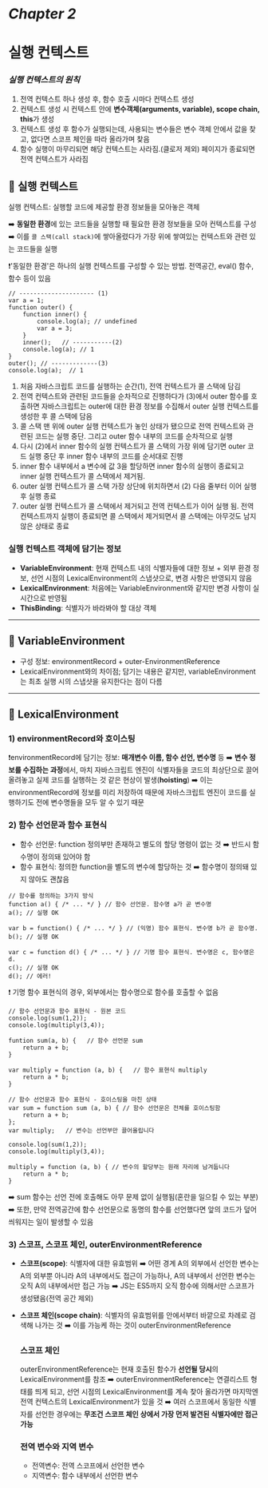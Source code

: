 # ***Chapter 2***

# 실행 컨텍스트

### ***실행 컨텍스트의 원칙***

1. 전역 컨텍스트 하나 생성 후, 함수 호출 시마다 컨텍스트 생성
2. 컨텍스트 생성 시 컨텍스트 안에 **변수객체(arguments, variable), scope chain, this**가 생성
3. 컨텍스트 생성 후 함수가 실행되는데, 사용되는 변수들은 변수 객체 안에서 값을 찾고, 없다면 스코프 체인을 따라 올라가며 찾음
4. 함수 실행이 마무리되면 해당 컨텍스트는 사라짐.(클로저 제외) 페이지가 종료되면 전역 컨텍스트가 사라짐

## **🌱  실행 컨텍스트**
실행 컨텍스트: 실행할 코드에 제공할 환경 정보들을 모아놓은 객체

➡️ **동일한 환경**에 있는 코드들을 실행할 때 필요한 환경 정보들을 모아 컨텍스트를 구성 ➡️ 이를 `콜 스택(call stack)`에 쌓아올렸다가 가장 위에 쌓여있는 컨텍스트와 관련 있는 코드들을 실행

❗️'동일한 환경'은 하나의 실행 컨텍스트를 구성할 수 있는 방법. 전역공간, eval() 함수, 함수 등이 있음


    // --------------------- (1)
    var a = 1;
    function outer() {
	    function inner() {
		    console.log(a); // undefined
		    var a = 3;
		}
		inner();   // -----------(2)
		console.log(a); // 1
	}
	outer(); // -------------(3)
	console.log(a);  // 1

1. 처음 자바스크립트 코드를 실행하는 순간(1), 전역 컨텍스트가 콜 스택에 담김
2. 전역 컨텍스트와 관련된 코드들을 순차적으로 진행하다가 (3)에서 outer 함수를 호출하면 자바스크립트는 outer에 대한 환경 정보를 수집해서 outer 실행 컨텍스트를 생성한 후 콜 스택에 담음
3. 콜 스택 맨 위에 outer 실행 컨텍스트가 놓인 상태가 됐으므로 전역 컨텍스트와 관련된 코드는 실행 중단. 그리고 outer 함수 내부의 코드를 순차적으로 실행
4. 다시 (2)에서 inner 함수의 실행 컨텍스트가 콜 스택의 가장 위에 담기면 outer 코드 실행 중단 후 inner 함수 내부의 코드를 순서대로 진행
5. inner 함수 내부에서 a 변수에 값 3을 할당하면 inner 함수의 실행이 종료되고 inner 실행 컨텍스트가 콜 스택에서 제거됨. 
6. outer 실행 컨텍스트가 콜 스택 가장 상단에 위치하면서 (2) 다음 줄부터 이어 실행 후 실행 종료
7. outer 실행 컨텍스트가 콜 스택에서 제거되고 전역 컨텍스트가 이어 실행 됨. 전역 컨텍스트까지 실행이 종료되면 콜 스택에서 제거되면서 콜 스택에는 아무것도 남지 않은 상태로 종료

### **실행 컨텍스트 객체에 담기는 정보**

 - **VariableEnvironment**: 현재 컨텍스트 내의 식별자들에 대한 정보 + 외부 환경 정보, 선언 시점의 LexicalEnvironment의 스냅샷으로, 변경 사항은 반영되지 않음
 - **LexicalEnvironment**: 처음에는 VariableEnvironment와 같지만 변경 사항이 실시간으로 반영됨
- **ThisBinding**: 식별자가 바라봐야 할 대상 객체
---

## **🌱 VariableEnvironment**
- 구성 정보: environmentRecord + outer-EnvironmentReference
- LexicalEnvironment와의 차이점; 담기는 내용은 같지만, variableEnvironment는 최초 실행 시의 스냅샷을 유지한다는 점이 다름
---

## **🌱 LexicalEnvironment**
### 1) environmentRecord와 호이스팅
❗️environmentRecord에 담기는 정보: **매개변수 이름, 함수 선언, 변수명** 등
➡️ **변수 정보를 수집하는 과정**에서, 마치 자바스크립트 엔진이 식별자들을 코드의 최상단으로 끌어올려놓고 실제 코드를 실행하는 것 같은 현상이 발생(**hoisting**)
➡️ 이는 environmentRecord에 정보를 미리 저장하여 때문에 자바스크립트 엔진이 코드를 실행하기도 전에 변수명들을 모두 알 수 있기 때문

### 2) 함수 선언문과 함수 표현식
- 함수 선언문: function 정의부만 존재하고 별도의 할당 명령이 없는 것
➡️ 반드시 함수명이 정의돼 있어야 함
- 함수 표현식: 정의한 function을 별도의 변수에 할당하는 것
➡️ 함수명이 정의돼 있지 않아도 괜찮음

```
// 함수를 정의하는 3가지 방식
function a() { /* ... */ } // 함수 선언문. 함수명 a가 곧 변수명
a(); // 실행 OK

var b = function() { /* ... */ } // (익명) 함수 표현식. 변수명 b가 곧 함수명.
b(); // 실행 OK

var c = function d() { /* ... */ } // 기명 함수 표현식. 변수명은 c, 함수명은 d.
c(); // 실행 OK
d(); // 에러!
```
❗️ 기명 함수 표현식의 경우, 외부에서는 함수명으로 함수를 호출할 수 없음

```
// 함수 선언문과 함수 표현식 - 원본 코드
console.log(sum(1,2));
console.log(multiply(3,4));

funtion sum(a, b) {   // 함수 선언문 sum
	return a + b;
}

var multiply = function (a, b) {   // 함수 표현식 multiply
	return a * b;
}
```
```
// 함수 선언문과 함수 표현식 - 호이스팅을 마친 상태
var sum = function sum (a, b) { // 함수 선언문은 전체를 호이스팅함
	return a + b;
};
var multiply;   // 변수는 선언부만 끌어올립니다

console.log(sum(1,2));
console.log(multiply(3,4));

multiply = function (a, b) { // 변수의 할당부는 원래 자리에 남겨둡니다
	return a * b;
}
```
➡️ sum 함수는 선언 전에 호출해도 아무 문제 없이 실행됨(혼란을 일으킬 수 있는 부분)
➡️ 또한, 만약 전역공간에 함수 선언문으로 동명의 함수를 선언했다면 앞의 코드가 덮어씌워지는 일이 발생할 수 있음

### 3) 스코프, 스코프 체인, outerEnvironmentReference
- **스코프(scope)**: 식별자에 대한 유효범위
➡️ 어떤 경계 A의 외부에서 선언한 변수는 A의 외부뿐 아니라 A의 내부에서도 접근이 가능하나, A의 내부에서 선언한 변수는 오직 A의 내부에서만 접근 가능
➡️ JS는 ES5까지 오직 함수에 의해서만 스코프가 생성됐음(전역 공간 제외)
- **스코프 체인(scope chain)**: 식별자의 유효범위를 안에서부터 바깥으로 차례로 검색해 나가는 것
➡️ 이를 가능케 하는 것이 outerEnvironmentReference


  ### **스코프 체인**
  outerEnvironmentReference는 현재 호출된 함수가 **선언될 당시**의 LexicalEnvironment를 참조
  ➡️ outerEnvironmentReference는 연결리스트 형태를 띄게 되고, 선언 시점의 LexicalEnvironment를 계속 찾아 올라가면 마지막엔 전역 컨텍스트의 LexicalEnvironment가 있을 것
  ➡️ 여러 스코프에서 동일한 식별자를 선언한 경우에는 **무조건 스코프 체인 상에서 가장 먼저 발견된 식별자에만 접근 가능**

  ### 전역 변수와 지역 변수
  - 전역변수: 전역 스코프에서 선언한 변수
  - 지역변수: 함수 내부에서 선언한 변수